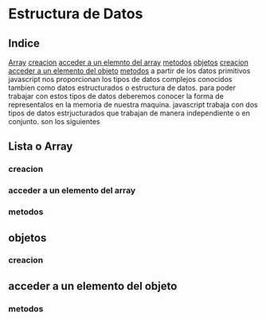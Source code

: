  # Estructura de Datos
 ## Indice
 [Array](#lista-o-array)
 [creacion](#creacion-1)
 [acceder a un elemnto del array](#acceder-a-un-elemento-del-array)
 [metodos](#metodos-1)
 [objetos](#objetos)
 [creacion](#creacion)
 [acceder a un elemento del objeto](#acceder-a-un-elemento-del-objeto)
 [metodos](#metodos)
 a partir de los datos primitivos javascript nos proporcionan los tipos de datos complejos conocidos tambien como datos estructurados o estructura de datos.
para poder trabajar con estos tipos de datos deberemos conocer la forma de representalos en la memoria de nuestra maquina.
javascript trabaja con dos tipos de datos estrjucturados que trabajan de manera independiente o en conjunto.
son los siguientes
## Lista o Array
### creacion
### acceder a un elemento del array
### metodos
## objetos
### creacion
## acceder a un elemento del objeto
### metodos 
